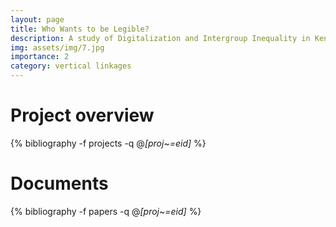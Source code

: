 ```yaml
---
layout: page
title: Who Wants to be Legible? 
description: A study of Digitalization and Intergroup Inequality in Kenya
img: assets/img/7.jpg
importance: 2
category: vertical linkages
---
```


#  Project overview

<div class="publications">

  {% bibliography -f projects -q @*[proj~=eid]* %}

</div>

# Documents

<div class="publications">

  {% bibliography -f papers -q @*[proj~=eid]* %}

</div>
